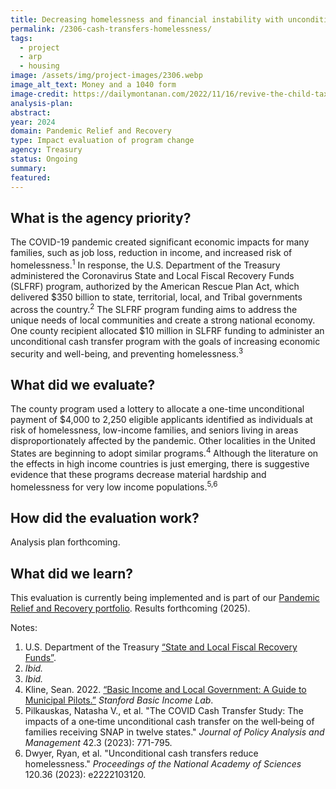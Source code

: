 ```yaml
---
title: Decreasing homelessness and financial instability with unconditional cash transfers
permalink: /2306-cash-transfers-homelessness/
tags: 
  - project
  - arp
  - housing
image: /assets/img/project-images/2306.webp
image_alt_text: Money and a 1040 form
image-credit: https://dailymontanan.com/2022/11/16/revive-the-child-tax-credit-our-children-deserve-nothing-less/
analysis-plan:
abstract: 
year: 2024  
domain: Pandemic Relief and Recovery
type: Impact evaluation of program change
agency: Treasury
status: Ongoing
summary: 
featured: 
---
```

## What is the agency priority?
The COVID-19 pandemic created significant economic impacts for many families, such as job loss, reduction in income, and increased risk of homelessness.<sup>1</sup> In response, the U.S. Department of the Treasury administered the Coronavirus State and Local Fiscal Recovery Funds (SLFRF) program, authorized by the American Rescue Plan Act, which delivered $350 billion to state, territorial, local, and Tribal governments across the country.<sup>2</sup> The SLFRF program funding aims to address the unique needs of local communities and create a strong national economy. One county recipient allocated $10 million in SLFRF funding to administer an unconditional cash transfer program with the goals of increasing economic security and well-being, and preventing homelessness.<sup>3</sup>

## What did we evaluate?
The county program used a lottery to allocate a one-time unconditional payment of $4,000 to 2,250 eligible applicants identified as individuals at risk of homelessness, low-income families, and seniors living in areas disproportionately affected by the pandemic. Other localities in the United States are beginning to adopt similar programs.<sup>4</sup> Although the literature on the effects in high income countries is just emerging, there is suggestive evidence that these programs decrease material hardship and homelessness for very low income populations.<sup>5,6</sup>

## How did the evaluation work?
Analysis plan forthcoming.

## What did we learn?
This evaluation is currently being implemented and is part of our <a href="https://oes.gsa.gov/pandemic-relief-economic-recovery/">Pandemic Relief and Recovery portfolio</a>. 
Results forthcoming (2025).

Notes:
1. U.S. Department of the Treasury <a class="usa-link usa-link--external" href="https://home.treasury.gov/policy-issues/coronavirus/assistance-for-state-local-and-tribal-governments/state-and-local-fiscal-recovery-funds">“State and Local Fiscal Recovery Funds”</a>.
2. <i>Ibid.</i>
3. <i>Ibid.</i>
4. Kline, Sean. 2022. <a class="usa-link usa-link--external" href="https://basicincome.stanford.edu/uploads/basic-income-and-cities-toolkit_digital.pdf">“Basic Income and Local Government: A Guide to Municipal Pilots.”</a> <i>Stanford Basic Income Lab</i>.
5. Pilkauskas, Natasha V., et al. "The COVID Cash Transfer Study: The impacts of a one‐time unconditional cash transfer on the well‐being of families receiving SNAP in twelve states." <i>Journal of Policy Analysis and Management</i> 42.3 (2023): 771-795.
6. Dwyer, Ryan, et al. "Unconditional cash transfers reduce homelessness." <i>Proceedings of the National Academy of Sciences</i> 120.36 (2023): e2222103120.

